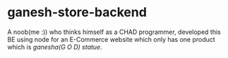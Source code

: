 # ganesh-store-backend

A noob(me :)) who thinks himself as a CHAD programmer, developed this BE using node for an E-Commerce  website which only has one product which is *ganesha(G O D) statue*.
